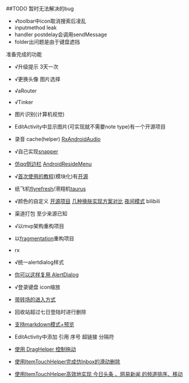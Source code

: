 ##TODO
暂时无法解决的bug
- √toolbar中icon取消搜索后凌乱
- inputmethod leak
- handler postdelay会调用sendMessage
- folder出问题是由于键盘遮挡

准备完成的功能
- √升级提示 3天一次
- √更换头像 图片选择
- √aRouter
- √Tinker
- 图片识别(计算机视觉)
- EditActivity中显示图片(可实现就不需要note type)有一个开源项目
- 录音 cache(helper) [RxAndroidAudio](https://github.com/Piasy/RxAndroidAudio)
- √自己实现[snapper](https://github.com/yannickl/SnappingStepper)
- [仿qq侧边栏](http://www.cnblogs.com/jerehedu/p/4511870.html) [AndroidResideMenu](https://github.com/SpecialCyCi/AndroidResideMenu)
- √[首次使用的教程](http://www.jianshu.com/p/1d2dcbc1e0f2#)(模块化)有[开源](https://github.com/iammert/MaterialIntroView)
- 纸飞机[flyrefresh](https://github.com/race604/FlyRefresh)/滑翔机[taurus](https://github.com/Yalantis/Taurus)
- √颜色的自定义 [开源项目](http://www.jianshu.com/p/af7c0585dd5b) [几种换肤实现方案对比](http://www.jianshu.com/p/3d59ee0ad433) [夜间模式](http://www.jianshu.com/p/a1613bb5df73) bilibili
- 渠道打包 至少来源已知
- √以mvp架构重构项目
- 以[fragmentation](https://github.com/YoKeyword/Fragmentation)重构项目
- rx
 
- √统一alertdialog样式
- [你可以这样复用 AlertDialog](http://www.jianshu.com/p/4d97a8538b98)
- √登录键盘 icon缩放
- [带转场的进入方式](http://www.jianshu.com/p/841f7b95ca77)
- 回收站超过七日登陆时进行删除
- [支持markdown模式+预览](https://github.com/zzhoujay/Markdown)
- EditActivity中添加 引用 序号 超链接 分隔符


- [使用 DragHelper 控制拖动](http://www.jianshu.com/p/1712cdaf1f0e)
- [使用ItemTouchHelper完成仿Inbox的滑动删除](http://www.jianshu.com/p/9a5f81c887b8)
- [使用ItemTouchHelper高效地实现 今日头条 、网易新闻 的频道排序、移动](http://www.jianshu.com/p/d30fd8da4eac)
